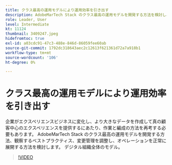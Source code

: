 ```yaml
---
title: クラス最高の運用モデルにより運用効率を引き出す
description: AdobeMarTech Stack のクラス最高の運用モデルを開発する方法を検討し、どのベストプラクティスを観察します
role: Leader, User
level: Intermediate
kt: 11124
thumbnail: 3409247.jpeg
hidefromtoc: true
exl-id: a03cdc91-47c3-488e-846d-86059fee60ab
source-git-commit: 1792dc318643aec2c12613f621361d72a7a918b1
workflow-type: tm+mt
source-wordcount: '106'
ht-degree: 0%

---
```


# クラス最高の運用モデルにより運用効率を引き出す

企業がエクスペリエンスビジネスに変化し、より大きなデータを作成して真の顧客中心のエクスペリエンスを提供するにあたり、作業と編成の方法を再考する必要もあります。 AdobeMarTech Stack のクラス最高の運用モデルを開発する方法、観察するベストプラクティス、変更管理を調整し、オペレーションを正常に展開する方法を検討します。 デジタル組織全体のモデル。

>[!VIDEO](https://video.tv.adobe.com/v/3409247/?quality=12&learn=on)
